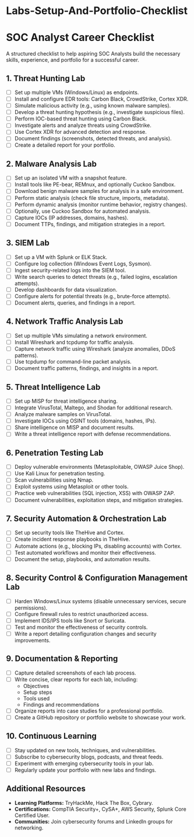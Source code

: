 # Labs-Setup-And-Portfolio-Checklist

# SOC Analyst Career Checklist

A structured checklist to help aspiring SOC Analysts build the necessary skills, experience, and portfolio for a successful career.

## 1. Threat Hunting Lab
- [ ] Set up multiple VMs (Windows/Linux) as endpoints.  
- [ ] Install and configure EDR tools: Carbon Black, CrowdStrike, Cortex XDR.  
- [ ] Simulate malicious activity (e.g., using known malware samples).  
- [ ] Develop a threat hunting hypothesis (e.g., investigate suspicious files).  
- [ ] Perform IOC-based threat hunting using Carbon Black.  
- [ ] Investigate alerts and analyze threats using CrowdStrike.  
- [ ] Use Cortex XDR for advanced detection and response.  
- [ ] Document findings (screenshots, detected threats, and analysis).  
- [ ] Create a detailed report for your portfolio.  

## 2. Malware Analysis Lab
- [ ] Set up an isolated VM with a snapshot feature.  
- [ ] Install tools like PE-bear, REMnux, and optionally Cuckoo Sandbox.  
- [ ] Download benign malware samples for analysis in a safe environment.  
- [ ] Perform static analysis (check file structure, imports, metadata).  
- [ ] Perform dynamic analysis (monitor runtime behavior, registry changes).  
- [ ] Optionally, use Cuckoo Sandbox for automated analysis.  
- [ ] Capture IOCs (IP addresses, domains, hashes).  
- [ ] Document TTPs, findings, and mitigation strategies in a report.  

## 3. SIEM Lab
- [ ] Set up a VM with Splunk or ELK Stack.  
- [ ] Configure log collection (Windows Event Logs, Sysmon).  
- [ ] Ingest security-related logs into the SIEM tool.  
- [ ] Write search queries to detect threats (e.g., failed logins, escalation attempts).  
- [ ] Develop dashboards for data visualization.  
- [ ] Configure alerts for potential threats (e.g., brute-force attempts).  
- [ ] Document alerts, queries, and findings in a report.  

## 4. Network Traffic Analysis Lab
- [ ] Set up multiple VMs simulating a network environment.  
- [ ] Install Wireshark and tcpdump for traffic analysis.  
- [ ] Capture network traffic using Wireshark (analyze anomalies, DDoS patterns).  
- [ ] Use tcpdump for command-line packet analysis.  
- [ ] Document traffic patterns, findings, and insights in a report.  

## 5. Threat Intelligence Lab
- [ ] Set up MISP for threat intelligence sharing.  
- [ ] Integrate VirusTotal, Maltego, and Shodan for additional research.  
- [ ] Analyze malware samples on VirusTotal.  
- [ ] Investigate IOCs using OSINT tools (domains, hashes, IPs).  
- [ ] Share intelligence on MISP and document results.  
- [ ] Write a threat intelligence report with defense recommendations.  

## 6. Penetration Testing Lab
- [ ] Deploy vulnerable environments (Metasploitable, OWASP Juice Shop).  
- [ ] Use Kali Linux for penetration testing.  
- [ ] Scan vulnerabilities using Nmap.  
- [ ] Exploit systems using Metasploit or other tools.  
- [ ] Practice web vulnerabilities (SQL injection, XSS) with OWASP ZAP.  
- [ ] Document vulnerabilities, exploitation steps, and mitigation strategies.  

## 7. Security Automation & Orchestration Lab
- [ ] Set up security tools like TheHive and Cortex.  
- [ ] Create incident response playbooks in TheHive.  
- [ ] Automate actions (e.g., blocking IPs, disabling accounts) with Cortex.  
- [ ] Test automated workflows and monitor their effectiveness.  
- [ ] Document the setup, playbooks, and automation results.  

## 8. Security Control & Configuration Management Lab
- [ ] Harden Windows/Linux systems (disable unnecessary services, secure permissions).  
- [ ] Configure firewall rules to restrict unauthorized access.  
- [ ] Implement IDS/IPS tools like Snort or Suricata.  
- [ ] Test and monitor the effectiveness of security controls.  
- [ ] Write a report detailing configuration changes and security improvements.  

## 9. Documentation & Reporting
- [ ] Capture detailed screenshots of each lab process.  
- [ ] Write concise, clear reports for each lab, including:
  - Objectives
  - Setup steps
  - Tools used
  - Findings and recommendations  
- [ ] Organize reports into case studies for a professional portfolio.  
- [ ] Create a GitHub repository or portfolio website to showcase your work.  

## 10. Continuous Learning
- [ ] Stay updated on new tools, techniques, and vulnerabilities.  
- [ ] Subscribe to cybersecurity blogs, podcasts, and threat feeds.  
- [ ] Experiment with emerging cybersecurity tools in your lab.  
- [ ] Regularly update your portfolio with new labs and findings.  

## Additional Resources
- **Learning Platforms:** TryHackMe, Hack The Box, Cybrary.  
- **Certifications:** CompTIA Security+, CySA+, AWS Security, Splunk Core Certified User.  
- **Communities:** Join cybersecurity forums and LinkedIn groups for networking.  
